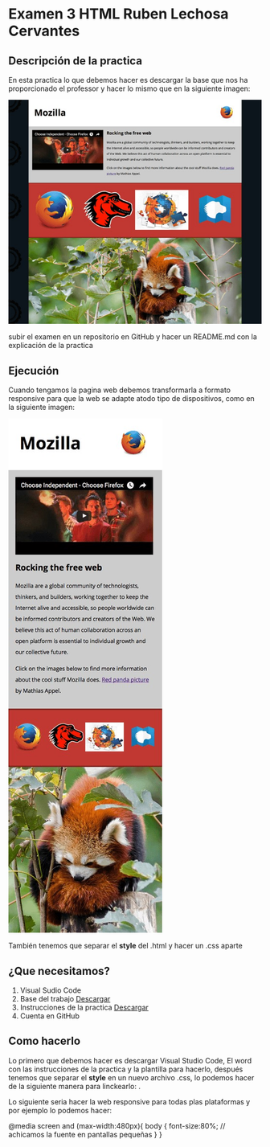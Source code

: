 # Examen 3 HTML Ruben Lechosa Cervantes
## Descripción de la practica

En esta practica lo que debemos hacer es descargar la base que nos ha proporcionado el professor y hacer lo mismo que en la siguiente imagen:

<img src="captura1.jpg">

subir el examen en un repositorio en GitHub y hacer un README.md con la explicación de la practica

## Ejecución

Cuando tengamos la pagina web debemos transformarla a formato responsive para que la web se adapte  atodo tipo de dispositivos, como en la siguiente imagen:

<img src="captura2.jpg">

También tenemos que separar el **style** del .html y hacer un .css aparte

## ¿Que necesitamos?

1. Visual Sudio Code
2. Base del trabajo <a href="https://github.com/Rulexloko13/Examen-3/tree/master/Base%20examen">Descargar</a>
3. Instrucciones de la practica <a href="https://www.mediafire.com/file/illa1ioy9qv7v2e/Examen_3_Parte_P%25C3%25A1gina_de_presentaci%25C3%25B3n_de_Mozilla.docx/file">Descargar</a>
4. Cuenta en GitHub

## Como hacerlo

Lo primero que debemos hacer es descargar Visual Studio Code, El word con las instrucciones de la practica y la plantilla para hacerlo, después tenemos que separar el **style** en un nuevo archivo .css, lo podemos hacer de la siguiente manera para linckearlo: <link rel="stylesheet" href="style.css">.

Lo siguiente seria hacer la web responsive para todas plas plataformas y por ejemplo lo podemos hacer: 

<html>
@media screen and (max-width:480px){
	body {
		font-size:80%; // achicamos la fuente en pantallas pequeñas 
	} 
}
</html> 



